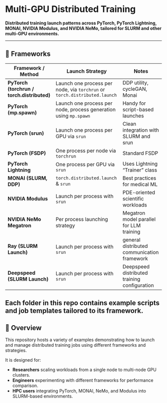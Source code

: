 # Multi-GPU Distributed Training

**Distributed training launch patterns across PyTorch, PyTorch Lightning, MONAI, NVIDIA Modulus, and NVIDIA NeMo, tailored for SLURM and other multi-GPU environments.**

---

## 📂 Frameworks

| Framework / Method                     | Launch Strategy                        | Notes                             |
|---------------------------------------|----------------------------------------|-----------------------------------|
| **PyTorch (torchrun / torch.distributed)** | Launch one process per node,  via `torchrun`  or `torch.distributed.launch`   | DDP utility, cycleGAN, Monai      |
| **PyTorch (mp.spawn)**                     | Launch one process per node, process generation using `mp.spawn`  | Handy for script-based launches  |
| **PyTorch (srun)**                         | Launch one process per GPU via `srun`         | Clean integration with SLURM and srun   |
| **PyTorch (FSDP)**                         | One process per node via `torchrun`    | Standard FSDP      |
| **PyTorch Lightning**                      | One process per GPU via `srun`         | Uses Lightning “Trainer” class     |
| **MONAI (SLURM, DDP)**                     | `torch.distributed.launch` & `srun`    | Best practices for medical ML      |
| **NVIDIA Modulus**                         | Launch per process with `srun`         | PDE-oriented scientific workloads  |
| **NVIDIA NeMo Megatron**                   | Per process launching strategy         | Megatron model parallel for LLM training  |
| **Ray (SLURM Launch)**                     | Launch per process with `srun`         | general distributed communication framework  |
| **Deepspeed (SLURM Launch)**               | Launch per process with `srun`         | Deepspeed distributed training configuration  |

Each folder in this repo contains example scripts and job templates tailored to its framework.  
---

## 🔎 Overview

This repository hosts a variety of examples demonstrating how to launch and manage distributed training jobs using different frameworks and strategies.  

It is designed for:
- **Researchers** scaling workloads from a single node to multi-node GPU clusters.  
- **Engineers** experimenting with different frameworks for performance comparison.  
- **HPC users** integrating PyTorch, MONAI, NeMo, and Modulus into SLURM-based environments.  
